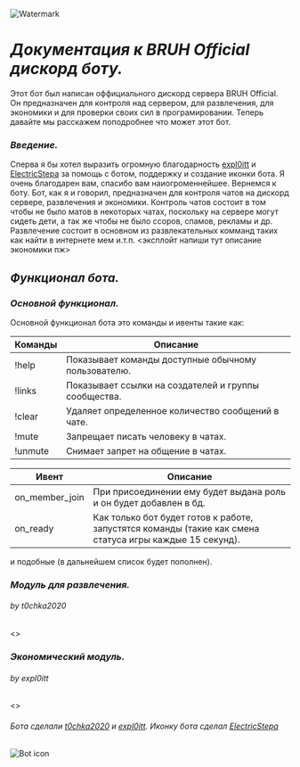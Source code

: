 ![Watermark](https://i.ibb.co/YhWgJHy/1.jpg)
# _**Документация к BRUH Official дискорд боту.**_

Этот бот был написан оффициального дискорд сервера BRUH Official. Он предназначен для контроля над сервером, для развлечения, для экономики и для проверки своих сил в програмировании. Теперь давайте мы расскажем поподробнее что может этот бот.

### _**Введение.**_

Сперва я бы хотел выразить огромную благодарность [expl0itt]() и [ElectricStepa](https://twitter.com/electricstepagd) за помощь с ботом, поддержку и создание иконки бота. Я очень благодарен вам, спасибо вам наиогроменнейшее. Вернемся к боту. Бот, как я и говорил, предназначен для контроля чатов на дискорд сервере, развлечения и экономики. Контроль чатов состоит в том чтобы не было матов в некоторых чатах, поскольку на сервере могут сидеть дети, а так же чтобы не было ссоров, спамов, рекламы и др. Развлечение состоит в основном из развлекательных комманд таких как найти в интернете мем и.т.п. <эксплойт напиши тут описание экономики пж>

## _**Функционал бота.**_
### _**Основной функционал.**_

Основной функционал бота это команды и ивенты такие как:

| Команды | Описание |
| ------| ------ |
| !help | Показывает команды доступные обычному пользователю. |
| !links | Показывает ссылки на создателей и группы сообщества. |
| !clear <amount> | Удаляет определенное количество сообщений в чате. |
| !mute <user> | Запрещает писать человеку в чатах. |
| !unmute <user> | Снимает запрет на общение в чатах. |

| Ивент | Описание |
| ------ | ------ |
| on_member_join | При присоединении ему будет выдана роль и он будет добавлен в бд. |
| on_ready | Как только бот будет готов к работе, запустятся команды (такие как смена статуса игры каждые 15 секунд). |
и подобные (в дальнейшем список будет пополнен).

### _**Модуль для развлечения.**_
###### _by t0chka2020_

<>

### _**Экономический модуль.**_
###### _by expl0itt_

<>

###### _Бота сделали [t0chka2020](https://twitter.com/t0chka2020) и [expl0itt](). Иконку бота сделал [ElectricStepa](https://twitter.com/electricstepagd)_
![Bot icon](https://cdn.discordapp.com/attachments/728961778767101973/743436041410838548/bot_icon.png)